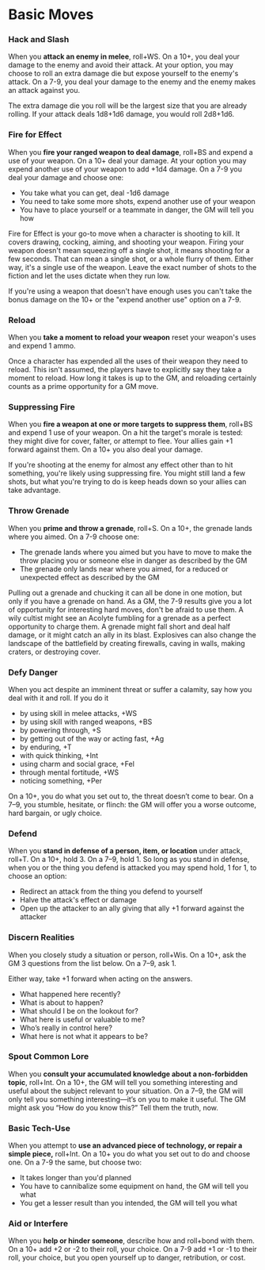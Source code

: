 <!-- Do NOT edit this file directly. It is compiled from pages in the "source" directory. -->
# <a class="anchor-from-text" id="basic-moves"></a>Basic Moves

### <a class="anchor-from-text" id="hack-and-slash"></a>Hack and Slash

When you **attack an enemy in melee**, roll+WS. On a 10+, you deal your damage to the enemy and avoid their attack. At your option, you may choose to roll an extra damage die but expose yourself to the enemy's attack. On a 7-9, you deal your damage to the enemy and the enemy makes an attack against you.

The extra damage die you roll will be the largest size that you are already rolling. If your attack deals 1d8+1d6 damage, you would roll 2d8+1d6.

### <a class="anchor-from-text" id="fire-for-effect"></a>Fire for Effect

When you **fire your ranged weapon to deal damage**, roll+BS and expend a use of your weapon. On a 10+ deal your damage. At your option you may expend another use of your weapon to add +1d4 damage. On a 7-9 you deal your damage and choose one:

*   You take what you can get, deal -1d6 damage
*   You need to take some more shots, expend another use of your weapon
*   You have to place yourself or a teammate in danger, the GM will tell you how

Fire for Effect is your go-to move when a character is shooting to kill. It covers drawing, cocking, aiming, and shooting your weapon. Firing your weapon doesn't mean squeezing off a single shot, it means shooting for a few seconds. That can mean a single shot, or a whole flurry of them. Either way, it's a single use of the weapon. Leave the exact number of shots to the fiction and let the uses dictate when they run low.

If you're using a weapon that doesn't have enough uses you can't take the bonus damage on the 10+ or the "expend another use" option on a 7-9.

### <a class="anchor-from-text" id="reload"></a>Reload

When you **take a moment to reload your weapon** reset your weapon's uses and expend 1 ammo.

Once a character has expended all the uses of their weapon they need to reload. This isn't assumed, the players have to explicitly say they take a moment to reload. How long it takes is up to the GM, and reloading certainly counts as a prime opportunity for a GM move.

### <a class="anchor-from-text" id="suppressing-fire"></a>Suppressing Fire

When you **fire a weapon at one or more targets to suppress them**, roll+BS and expend 1 use of your weapon. On a hit the target's morale is tested: they might dive for cover, falter, or attempt to flee. Your allies gain +1 forward against them. On a 10+ you also deal your damage.

If you're shooting at the enemy for almost any effect other than to hit something, you're likely using suppressing fire. You might still land a few shots, but what you're trying to do is keep heads down so your allies can take advantage.

### <a class="anchor-from-text" id="throw-grenade"></a>Throw Grenade

When you **prime and throw a grenade**, roll+S. On a 10+, the grenade lands where you aimed. On a 7-9 choose one:

*   The grenade lands where you aimed but you have to move to make the throw placing you or someone else in danger as described by the GM
*   The grenade only lands near where you aimed, for a reduced or unexpected effect as described by the GM

Pulling out a grenade and chucking it can all be done in one motion, but only if you have a grenade on hand. As a GM, the 7-9 results give you a lot of opportunity for interesting hard moves, don't be afraid to use them. A wily cultist might see an Acolyte fumbling for a grenade as a perfect opportunity to charge them. A grenade might fall short and deal half damage, or it might catch an ally in its blast. Explosives can also change the landscape of the battlefield by creating firewalls, caving in walls, making craters, or destroying cover.

### <a class="anchor-from-text" id="defy-danger"></a>Defy Danger

When you act despite an imminent threat or suffer a calamity, say how you deal with it and roll. If you do it

*   by using skill in melee attacks, +WS
*   by using skill with ranged weapons, +BS
*   by powering through, +S
*   by getting out of the way or acting fast, +Ag
*   by enduring, +T
*   with quick thinking, +Int
*   using charm and social grace, +Fel
*   through mental fortitude, +WS
*   noticing something, +Per

On a 10+, you do what you set out to, the threat doesn’t come to bear. On a 7–9, you stumble, hesitate, or flinch: the GM will offer you a worse outcome, hard bargain, or ugly choice.

### <a class="anchor-from-text" id="defend"></a>Defend

When you **stand in defense of a person, item, or location** under attack, roll+T. On a 10+, hold 3\. On a 7–9, hold 1\. So long as you stand in defense, when you or the thing you defend is attacked you may spend hold, 1 for 1, to choose an option:

*   Redirect an attack from the thing you defend to yourself
*   Halve the attack's effect or damage
*   Open up the attacker to an ally giving that ally +1 forward against the attacker

### <a class="anchor-from-text" id="discern-realities"></a>Discern Realities

When you closely study a situation or person, roll+Wis. On a 10+, ask the GM 3 questions from the list below. On a 7–9, ask 1.

Either way, take +1 forward when acting on the answers.

*   What happened here recently?
*   What is about to happen?
*   What should I be on the lookout for?
*   What here is useful or valuable to me?
*   Who’s really in control here?
*   What here is not what it appears to be?

### <a class="anchor-from-text" id="spout-common-lore"></a>Spout Common Lore

When you **consult your accumulated knowledge about a non-forbidden topic**, roll+Int. On a 10+, the GM will tell you something interesting and useful about the subject relevant to your situation. On a 7–9, the GM will only tell you something interesting—it’s on you to make it useful. The GM might ask you “How do you know this?” Tell them the truth, now.

### <a class="anchor-from-text" id="basic-tech-use"></a>Basic Tech-Use

When you attempt to **use an advanced piece of technology, or repair a simple piece,** roll+Int. On a 10+ you do what you set out to do and choose one. On a 7-9 the same, but choose two:

*   It takes longer than you'd planned
*   You have to cannibalize some equipment on hand, the GM will tell you what
*   You get a lesser result than you intended, the GM will tell you what

### <a class="anchor-from-text" id="aid-or-interfere"></a>Aid or Interfere

When you **help or hinder someone**, describe how and roll+bond with them. On a 10+ add +2 or -2 to their roll, your choice. On a 7-9 add +1 or -1 to their roll, your choice, but you open yourself up to danger, retribution, or cost.